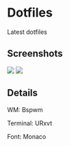 Dotfiles
========

Latest dotfiles

Screenshots
----------
![](https://dl.dropboxusercontent.com/u/52598071/current-screenshot.png)
![](https://dl.dropboxusercontent.com/u/52598071/clear_screenshot.png)


Details
-------
WM: Bspwm

Terminal: URxvt

Font: Monaco

